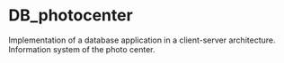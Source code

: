# DB_photocenter
Implementation of a database application in a client-server architecture. Information system of the photo center.
